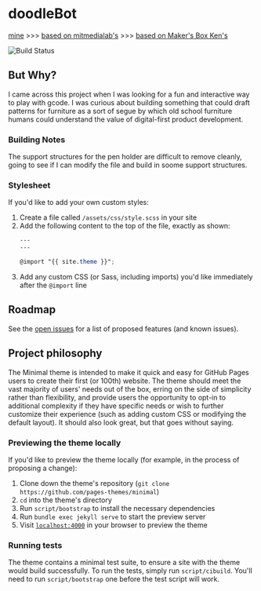 # doodleBot
[mine](https://github.com/halemade/doodlebot) >>> [based on mitmedialab's](https://mitmedialab.github.io/doodlebot/) >>> [based on Maker's Box Ken's](http://www.makersbox.us/2015/11/chicktech-robotics-2015.html)

![Build Status](./images/projects/all_1.JPG)

## But Why?

I came across this project when I was looking for a fun and interactive way to play with gcode. I was curious about building something that could draft patterns for furniture as a sort of segue by which old school furniture humans could understand the value of digital-first product development.

### Building Notes

The support structures for the pen holder are difficult to remove cleanly, going to see if I can modify the file and build in soome support structures.

### Stylesheet

If you'd like to add your own custom styles:

1. Create a file called `/assets/css/style.scss` in your site
2. Add the following content to the top of the file, exactly as shown:
    ```scss
    ---
    ---

    @import "{{ site.theme }}";
    ```
3. Add any custom CSS (or Sass, including imports) you'd like immediately after the `@import` line

## Roadmap

See the [open issues](https://github.com/pages-themes/minimal/issues) for a list of proposed features (and known issues).

## Project philosophy

The Minimal theme is intended to make it quick and easy for GitHub Pages users to create their first (or 100th) website. The theme should meet the vast majority of users' needs out of the box, erring on the side of simplicity rather than flexibility, and provide users the opportunity to opt-in to additional complexity if they have specific needs or wish to further customize their experience (such as adding custom CSS or modifying the default layout). It should also look great, but that goes without saying.

### Previewing the theme locally

If you'd like to preview the theme locally (for example, in the process of proposing a change):

1. Clone down the theme's repository (`git clone https://github.com/pages-themes/minimal`)
2. `cd` into the theme's directory
3. Run `script/bootstrap` to install the necessary dependencies
4. Run `bundle exec jekyll serve` to start the preview server
5. Visit [`localhost:4000`](http://localhost:4000) in your browser to preview the theme

### Running tests

The theme contains a minimal test suite, to ensure a site with the theme would build successfully. To run the tests, simply run `script/cibuild`. You'll need to run `script/bootstrap` one before the test script will work.
